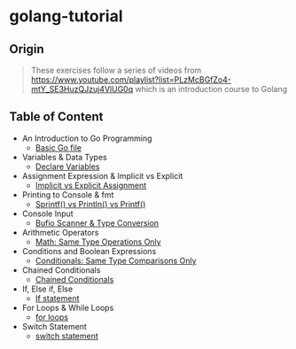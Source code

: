 # golang-tutorial
## Origin
> These exercises follow a series of videos from https://www.youtube.com/playlist?list=PLzMcBGfZo4-mtY_SE3HuzQJzuj4VlUG0q which is an introduction course to Golang
## Table of Content
  - An Introduction to Go Programming
    - [Basic Go file](./part1/tutorial.go)
  - Variables & Data Types
    - [Declare Variables](./part2/tutorial.go)
  - Assignment Expression & Implicit vs Explicit
    - [Implicit vs Explicit Assignment](./part3/tutorial.go)
  - Printing to Console & fmt
    - [Sprintf() vs Println() vs Printf()](./part4/tutorial.go)
  - Console Input
    - [Bufio Scanner & Type Conversion](./part5/tutorial.go)
  - Arithmetic Operators
    - [Math: Same Type Operations Only](./part6/tutorial.go)
  - Conditions and Boolean Expressions
    - [Conditionals: Same Type Comparisons Only](./part7/tutorial.go)
  - Chained Conditionals
    - [Chained Conditionals](./part8/tutorial.go)
  - If, Else if, Else
    - [If statement](./part9/tutorial.go)
  - For Loops & While Loops
    - [for loops](./part10/tutorial.go)
  - Switch Statement
    - [switch statement](./part11/tutorial.go)